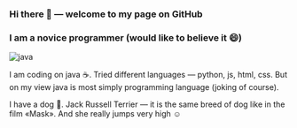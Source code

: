 ### Hi there 👋 — welcome to my page on GitHub

<!--
**EvgeniyaKuzmina/EvgeniyaKuzmina** is a ✨ _special_ ✨ repository because its `README.md` (this file) appears on your GitHub profile.

Here are some ideas to get you started:

- 🔭 I’m currently working on ...
- 🌱 I’m currently learning ...
- 👯 I’m looking to collaborate on ...
- 🤔 I’m looking for help with ...
- 💬 Ask me about ...![java 1 (2)](https://user-images.githubusercontent.com/65460902/207633353-090164ac-5da8-453b-810a-26fd1a63bfbf.png)

- 📫 How to reach me: ...
- 😄 Pronouns: ...
- ⚡ Fun fact: ...
-->

### I am a novice  programmer (would like to believe it 😄)

![java](https://user-images.githubusercontent.com/65460902/207630457-6c8113b6-7264-4090-8dc4-7fe8e03e0ad5.svg)

I am coding on java :coffee:.  Tried different languages — python, js, html, css. But on my view java is most simply programming language (joking of course).

I have a dog :dog:. Jack Russell Terrier — it is the same breed of dog like in the film «Mask». And she really jumps very high :relaxed:



